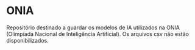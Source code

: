 # ONIA

Repositório destinado a guardar os modelos de IA utilizados na ONIA (Olimpíada Nacional de Inteligência Artificial).
Os arquivos csv não estão disponibilizados.
